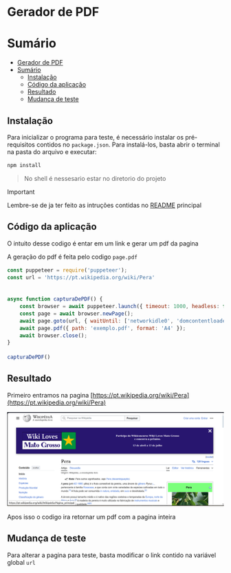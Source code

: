 # Gerador de PDF

# Sumário

- [Gerador de PDF](#gerador-de-pdf)
- [Sumário](#sumário)
  - [Instalação](#instalação)
  - [Código da aplicação](#código-da-aplicação)
  - [Resultado](#resultado)
  - [Mudança de teste](#mudança-de-teste)

## Instalação

Para inicializar o programa para teste, é necessário instalar os pré-requisitos contidos no `package.json`. Para instalá-los, basta abrir o terminal na pasta do arquivo e executar:

```bash
npm install
```

> No shell é nessesario estar no diretorio do projeto

> [!IMPORTANT]
> Lembre-se de ja ter feito as intruções contidas no [README](../README.md) principal

## Código da aplicação

O intuito desse codigo é entar em um link e gerar um pdf da pagina

A geração do pdf é feita pelo codigo `page.pdf`

```js
const puppeteer = require('puppeteer');
const url = 'https://pt.wikipedia.org/wiki/Pera' 


async function capturaDePDF() {
    const browser = await puppeteer.launch({ timeout: 1000, headless: false });
    const page = await browser.newPage();
    await page.goto(url, { waitUntil: ['networkidle0', 'domcontentloaded'], timeout: 0 });
    await page.pdf({ path: 'exemplo.pdf', format: 'A4' });
    await browser.close();
}

capturaDePDF()
```

## Resultado

Primeiro entramos na pagina [https://pt.wikipedia.org/wiki/Pera](https://pt.wikipedia.org/wiki/Pera)

![1713959818521](image/README/1713959818521.png)

Apos isso o codigo ira retornar um pdf com a pagina inteira

## Mudança de teste

Para alterar a pagina para teste, basta modificar o link contido na variável global `url`
